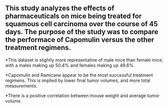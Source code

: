 ## This study analyzes the effects of pharmaceuticals on mice being treated for squamous cell carcinoma over the course of 45 days. The purpose of the study was to compare the performace of Capomulin versus the other treatment regimens. 

*This dataset is slightly more representative of male mice than female mice, with a males making up 50.4% and females making up 49.6%. 

*Capomulin and Ramicane appear to be the most successful treatment regimens. This is implied by lower final tumor volumes, and more total measurements.

*There is a positive correlation between mouse weight and average tumor volume.
